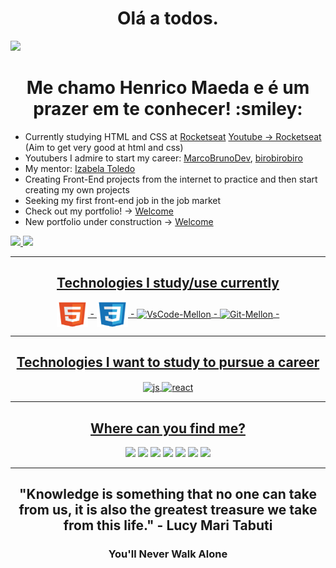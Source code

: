 <h1 align="center"> Olá a todos. </h1><img src="https://raw.githubusercontent.com/kaueMarques/kaueMarques/master/hi.gif" width="30px"> <h1 align="center">Me chamo Henrico Maeda e é um prazer em te conhecer! :smiley: </h1>

- Currently studying HTML and CSS at [Rocketseat](https://www.rocketseat.com.br/) [Youtube -> Rocketseat](https://www.youtube.com/c/RocketSeat) (Aim to get very good at html and css)
- Youtubers I admire to start my career: [MarcoBrunoDev](https://www.youtube.com/c/MarcoBrunoDev), [birobirobiro](https://www.youtube.com/channel/UCNv7NsljvfcQ7-vKQlWDsLw)
- My mentor: [Izabela Toledo](https://www.linkedin.com/in/izabela-toledo/)
- Creating Front-End projects from the internet to practice and then start creating my own projects
- Seeking my first front-end job in the job market
- Check out my portfolio! -> [Welcome](http://felipecastellimellao.epizy.com/?i=1)
- New portfolio under construction -> [Welcome](https://new-portfolio-umber-theta.vercel.app/)

<div>
	<a href="https://github.com/henricomaeda">
	<img height="180em" src="https://github-readme-stats.vercel.app/api?username=henricomaeda&show_icons=true&theme=vision-friendly-dark&include_all_commits=true&count_private=true"/>
	<img height="180em" src="https://github-readme-stats.vercel.app/api/top-langs/?username=henricomaeda&layout=compact&langs_count=7&theme=vision-friendly-dark"/>
</div>

<hr>
  
<h2 align="center"> Technologies I study/use currently </h2>
<div align="center">
	<img align="center" alt="HTML-Mellon" height="40" width="50" src="https://raw.githubusercontent.com/devicons/devicon/master/icons/html5/html5-original.svg"> -
<img align="center" alt="CSS-Mellon" height="40" width="50" src="https://raw.githubusercontent.com/devicons/devicon/master/icons/css3/css3-original.svg"> -
    <img align="center" alt="VsCode-Mellon" height="40" width="50" src="https://cdn.jsdelivr.net/gh/devicons/devicon/icons/vscode/vscode-original.svg"> -
    <img align="center" alt="Git-Mellon" height="40" width="50" src="https://cdn.jsdelivr.net/gh/devicons/devicon/icons/git/git-original.svg"> - 
</div>

<hr>

<h2 align="center">Technologies I want to study to pursue a career</h2>
<div align="center">
	<img align="center" alt="js" src="https://img.shields.io/badge/JavaScript-F7DF1E?style=for-the-badge&logo=javascript&logoColor=black" />
	<img align="center" alt="react" src="https://img.shields.io/badge/React-20232A?style=for-the-badge&logo=react&logoColor=61DAFB" />
</div>
  
<hr>
  
<h2 align="center">Where can you find me?</h2>
<div align="center">
	<a href="https://api.whatsapp.com/send?phone=5511941709741" target="_blank"><img src="https://img.shields.io/badge/WhatsApp-25D366?style=for-the-badge&logo=whatsapp&logoColor=white"></a>
	<a href="https://instagram.com/mellonfive" target="_blank"><img src="https://img.shields.io/badge/-Instagram-%23E4405F?style=for-the-badge&logo=instagram&logoColor=white" target="_blank"></a>
	<a href="mailto:felipe.mellao08@gmail.com"><img src="https://img.shields.io/badge/Gmail-D14836?style=for-the-badge&logo=gmail&logoColor=white" target="_blank"></a>
	<a href="https://www.facebook.com/felipe.castellimellao" target="_blank"><img src="https://img.shields.io/badge/Facebook-1877F2?style=for-the-badge&logo=facebook&logoColor=white"></a>
	<a href="https://www.linkedin.com/in/felipe-castelli-mell%C3%A3o-1a7a4497/" target="_blank"><img src="https://img.shields.io/badge/-LinkedIn-%230077B5?style=for-the-badge&logo=linkedin&logoColor=white" target="_blank"></a>
	<a href="https://discord.com/channels/@me" target="_blank"><img src="https://img.shields.io/badge/-discord-%230077B5?style=for-the-badge&logo=discord&logoColor=white" target="_blank"></a>
	<a href="https://medium.com/@felipe-mellao08" target="_blank"><img src="https://img.shields.io/badge/-medium-%230077B5?style=for-the-badge&logo=medium&logoColor=black" target="_blank"></a>
</div>
  
<hr>

<h2 align="center">"Knowledge is something that no one can take from us, it is also the greatest treasure we take from this life." - Lucy Mari Tabuti</h2>

<h3 align="center">You'll Never Walk Alone</h3>
